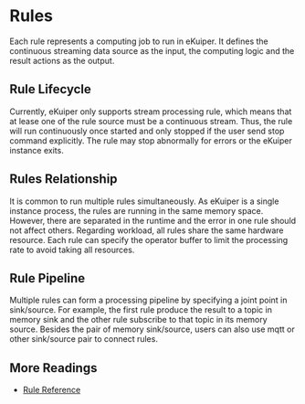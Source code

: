 # Rules

Each rule represents a computing job to run in eKuiper. It defines the continuous streaming data source as the input, the computing logic and the result actions as the output.

## Rule Lifecycle

Currently, eKuiper only supports stream processing rule, which means that at lease one of the rule source must be a continuous stream. Thus, the rule will run continuously once started and only stopped if the user send stop command explicitly. The rule may stop abnormally for errors or the eKuiper instance exits.

## Rules Relationship

It is common to run multiple rules simultaneously. As eKuiper is a single instance process, the rules are running in the same memory space. However, there are separated in the runtime and the error in one rule should not affect others. Regarding workload, all rules share the same hardware resource. Each rule can specify the operator buffer to limit the processing rate to avoid taking all resources.

## Rule Pipeline

Multiple rules can form a processing pipeline by specifying a joint point in sink/source. For example, the first rule produce the result to a topic in memory sink and the other rule subscribe to that topic in its memory source. Besides the pair of memory sink/source, users can also use mqtt or other sink/source pair to connect rules.

## More Readings

- [Rule Reference](../rules/overview.md)
